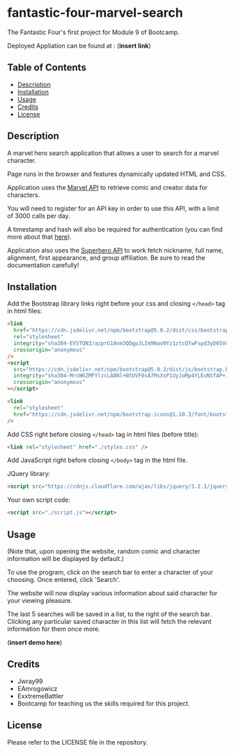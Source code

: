 # fantastic-four-marvel-search
The Fantastic Four's first project for Module 9 of Bootcamp. 

Deployed Appliation can be found at : (**insert link**)

## Table of Contents
- [Description](#description)
- [Installation](#installation)
- [Usage](#usage)
- [Credits](#credits)
- [License](#license)

## Description

A marvel hero search application that allows a user to search for a marvel character.
 
Page runs in the browser and features dynamically updated HTML and CSS.

Application uses the [Marvel API](https://developer.marvel.com/) to retrieve comic and creator data for characters. 

You will need to register for an API key in order to use this API, with a limit of 3000 calls per day. 

A timestamp and hash will also be required for authentication (you can find more about that [here](https://developer.marvel.com/documentation/authorization)).


Application also uses the [Superhero API](https://superheroapi.com/) to work fetch nickname, full name, alignment, first appearance, and group affiliation. Be sure to read the documentation carefully! 

## Installation

Add the Bootstrap library links right before your css and closing `</head>` tag in
html files:

```html
<link
  href="https://cdn.jsdelivr.net/npm/bootstrap@5.0.2/dist/css/bootstrap.min.css"
  rel="stylesheet"
  integrity="sha384-EVSTQN3/azprG1Anm3QDgpJLIm9Nao0Yz1ztcQTwFspd3yD65VohhpuuCOmLASjC"
  crossorigin="anonymous"
/>
<script
  src="https://cdn.jsdelivr.net/npm/bootstrap@5.0.2/dist/js/bootstrap.bundle.min.js"
  integrity="sha384-MrcW6ZMFYlzcLA8Nl+NtUVF0sA7MsXsP1UyJoMp4YLEuNSfAP+JcXn/tWtIaxVXM"
  crossorigin="anonymous"
></script>

<link
  rel="stylesheet"
  href="https://cdn.jsdelivr.net/npm/bootstrap-icons@1.10.3/font/bootstrap-icons.css"
/>
```

Add CSS right before closing `</head>` tag in html files (before title):

```html
<link rel="stylesheet" href="./styles.css" />
```

Add JavaScript right before closing `</body>` tag in the html file.

JQuery library:

```html
<script src="https://cdnjs.cloudflare.com/ajax/libs/jquery/3.2.1/jquery.min.js"></script>
```

Your own script code:

```html
<script src="./script.js"></script>
```

## Usage

(Note that, upon opening the website, random comic and character information will be displayed by default.)

To use the program, click on the search bar to enter a character of your choosing. Once entered, click 'Search'.

The website will now display various information about said character for your viewing pleasure.

The last 5 searches will be saved in a list, to the right of the search bar. Clicking any particular saved character in this list will fetch the relevant information for them once more.

(**insert demo here**)

## Credits

- Jwray99
- EAmrogowicz
- ExxtremeBattler
- Bootcamp for teaching us the skills required for this project.

## License

Please refer to the LICENSE file in the repository.


